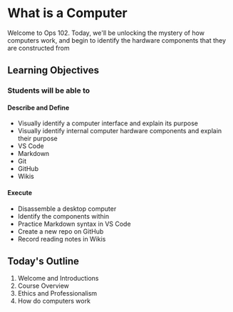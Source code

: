# What is a Computer

Welcome to Ops 102. Today, we'll be unlocking the mystery of how computers work, and begin to identify the hardware components that they are constructed from

## Learning Objectives

### Students will be able to

#### Describe and Define

- Visually identify a computer interface and explain its purpose
- Visually identify internal computer hardware components and explain their purpose
- VS Code
- Markdown
- Git
- GitHub
- Wikis

#### Execute

- Disassemble a desktop computer
- Identify the components within
- Practice Markdown syntax in VS Code
- Create a new repo on GitHub
- Record reading notes in Wikis

## Today's Outline

<!-- To Be Completed By Instructor -->

1. Welcome and Introductions
1. Course Overview
1. Ethics and Professionalism
1. How do computers work
